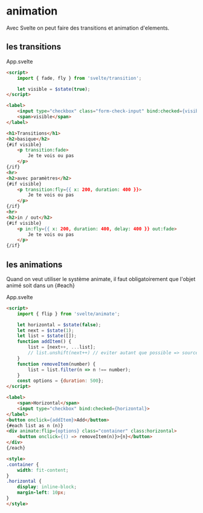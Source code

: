 # animation

Avec Svelte on peut faire des transitions et animation d'elements. 

## les transitions

App.svelte
```html
<script>
	import { fade, fly } from 'svelte/transition';

	let visible = $state(true);
</script>

<label>
	<input type="checkbox" class="form-check-input" bind:checked={visible} />
	<span>visible</span>
</label>

<h1>Transitions</h1>
<h2>basique</h2>
{#if visible}
	<p transition:fade>
        Je te vois ou pas
	</p>
{/if}
<hr>
<h2>avec paramètres</h2>
{#if visible}
    <p transition:fly={{ x: 200, duration: 400 }}>
        Je te vois ou pas
	</p>
{/if}
<hr>
<h2>in / out</h2>
{#if visible}
    <p in:fly={{ x: 200, duration: 400, delay: 400 }} out:fade>
        Je te vois ou pas
	</p>
{/if}
```

## les animations

Quand on veut utiliser le système animate, il faut obligatoirement que l'objet animé soit dans un {#each}

App.svelte
```html
<script>
	import { flip } from 'svelte/animate';

	let horizontal = $state(false);
	let next = $state(1);
	let list = $state([]);
	function addItem() {
		list = [next++, ...list];
		// list.unshift(next++) // eviter autant que possible => source de bug
	}
	function removeItem(number) {
		list = list.filter(n => n !== number);
	}
	const options = {duration: 500};
</script>

<label>
	<span>Horizontal</span>
	<input type="checkbox" bind:checked={horizontal}>
</label>
<button onclick={addItem}>Add</button>
{#each list as n (n)}
<div animate:flip={options} class="container" class:horizontal>
	<button onclick={() => removeItem(n)}>{n}</button>
</div>
{/each}

<style>
.container {
	width: fit-content;
}
.horizontal {
	display: inline-block;
	margin-left: 10px;
}
</style>
```
